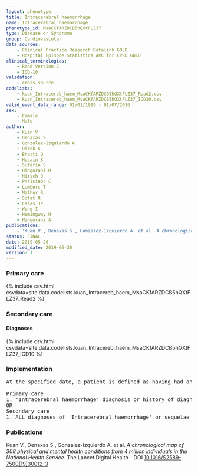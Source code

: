 ```yaml
---
layout: phenotype
title: Intracerebral haemorrhage
name: Intracerebral haemorrhage
phenotype_id: MsaCKfARZDCB5hQXtFLZ37 
type: Disease or Syndrome
group: Cardiovascular
data_sources: 
    - Clinical Practice Research Datalink GOLD
    - Hospital Episode Statistics APC for CPRD GOLD
clinical_terminologies: 
    - Read Version 2
    - ICD-10
validation: 
    - cross-source
codelists: 
    - kuan_Intracereb_haem_MsaCKfARZDCB5hQXtFLZ37_Read2.csv
    - kuan_Intracereb_haem_MsaCKfARZDCB5hQXtFLZ37_ICD10.csv
valid_event_data_range: 01/01/1999 - 01/07/2016
sex: 
    - Female
    - Male
author: 
    - Kuan V
    - Denaxas S
    - Gonzalez-Izquierdo A
    - Direk K
    - Bhatti O
    - Husain S
    - Sutaria S
    - Hingorani M
    - Nitsch D
    - Parisinos C
    - Lumbers T
    - Mathur R
    - Sofat R
    - Casas JP
    - Wong I
    - Hemingway H
    - Hingorani A
publications: 
    - 'Kuan V., Denaxas S., Gonzalez-Izquierdo A. et al. A chronological map of 308 physical and mental health conditions from 4 million individuals in the National Health Service. The Lancet Digital Health - DOI: 10.1016/S2589-7500(19)30012-3' 
status: FINAL
date: 2019-05-20
modified_date: 2019-05-20
version: 1
---
```

### Primary care 
{% include csv.html csvdata=site.data.codelists.kuan_Intracereb_haem_MsaCKfARZDCB5hQXtFLZ37_Read2 %}
### Secondary care 
#### Diagnoses 
{% include csv.html csvdata=site.data.codelists.kuan_Intracereb_haem_MsaCKfARZDCB5hQXtFLZ37_ICD10 %}
### Implementation 
<pre>At the specified date, a patient is defined as having had an 'Intracerebral haemorrhage' IF they meet the criteria for any of the following on or before the specified date. The earliest date on which the individual meets any of the following criteria on or before the specified date is defined as the first event date:

Primary care
1. 'Intracerebral haemorrhage' diagnosis or history of diagnosis during a consultation 
OR
Secondary care
1. ALL diagnoses of 'Intracerebral haemorrhage' or sequelae of 'Intracerebral haemorrhage' during a hospitalization</pre> 
 
### Publications 
Kuan V., Denaxas S., Gonzalez-Izquierdo A. et al. _A chronological map of 308 physical and mental health conditions from 4 million individuals in the National Health Service_. The Lancet Digital Health - DOI <a href='https://www.thelancet.com/journals/landig/article/PIIS2589-7500(19)30012-3/fulltext'>10.1016/S2589-7500(19)30012-3</a>